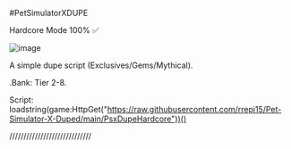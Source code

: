 #PetSimulatorXDUPE

Hardcore Mode 100% ✅

![image](https://user-images.githubusercontent.com/69186380/187601167-2158a825-6c7e-4b2a-ad1f-8d2ad1adfa40.png)


A simple dupe script (Exclusives/Gems/Mythical).

.Bank: Tier 2-8.

Script: loadstring(game:HttpGet("https://raw.githubusercontent.com/rrepi15/Pet-Simulator-X-Duped/main/PsxDupeHardcore"))()

/////////////////////////////
